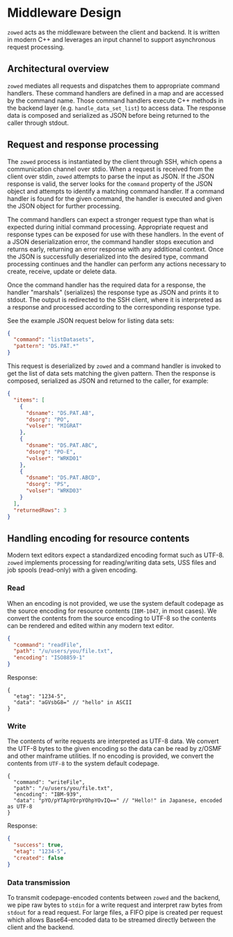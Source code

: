 # Middleware Design

`zowed` acts as the middleware between the client and backend. It is written in modern C++ and leverages an input channel to support asynchronous request processing.

## Architectural overview

`zowed` mediates all requests and dispatches them to appropriate command handlers. These command handlers are defined in a map and are accessed by the command name. Those command handlers execute C++ methods in the backend layer (e.g. `handle_data_set_list`) to access data. The response data is composed and serialized as JSON before being returned to the caller through stdout.

## Request and response processing

The `zowed` process is instantiated by the client through SSH, which opens a communication channel over stdio. When a request is received from the client over stdin, `zowed` attempts to parse the input as JSON. If the JSON response is valid, the server looks for the `command` property of the JSON object and attempts to identify a matching command handler. If a command handler is found for the given command, the handler is executed and given the JSON object for further processing.

The command handlers can expect a stronger request type than what is expected during initial command processing. Appropriate request and response types can be exposed for use with these handlers. In the event of a JSON deserialization error, the command handler stops execution and returns early, returning an error response with any additional context. Once the JSON is successfully deserialized into the desired type, command processing continues and the handler can perform any actions necessary to create, receive, update or delete data.

Once the command handler has the required data for a response, the handler "marshals" (serializes) the response type as JSON and prints it to stdout. The output is redirected to the SSH client, where it is interpreted as a response and processed according to the corresponding response type.

See the example JSON request below for listing data sets:

```json
{
  "command": "listDatasets",
  "pattern": "DS.PAT.*"
}
```

This request is deserialized by `zowed` and a command handler is invoked to get the list of data sets matching the given pattern. Then the response is composed, serialized as JSON and returned to the caller, for example:

```json
{
  "items": [
    {
      "dsname": "DS.PAT.AB",
      "dsorg": "PO",
      "volser": "MIGRAT"
    },
    {
      "dsname": "DS.PAT.ABC",
      "dsorg": "PO-E",
      "volser": "WRKD01"
    },
    {
      "dsname": "DS.PAT.ABCD",
      "dsorg": "PS",
      "volser": "WRKD03"
    }
  ],
  "returnedRows": 3
}
```

## Handling encoding for resource contents

Modern text editors expect a standardized encoding format such as UTF-8. `zowed` implements processing for reading/writing data sets, USS files and job spools (read-only) with a given encoding.

### Read

When an encoding is not provided, we use the system default codepage as the source encoding for resource contents (`IBM-1047`, in most cases). We convert the contents from the source encoding to UTF-8 so the contents can be rendered and edited within any modern text editor.

```json
{
  "command": "readFile",
  "path": "/u/users/you/file.txt",
  "encoding": "ISO8859-1"
}
```

Response:

```jsonc
{
  "etag": "1234-5",
  "data": "aGVsbG8=" // "hello" in ASCII
}
```

### Write

The contents of write requests are interpreted as UTF-8 data. We convert the UTF-8 bytes to the given encoding so the data can be read by z/OSMF and other mainframe utilities. If no encoding is provided, we convert the contents from `UTF-8` to the system default codepage.

```jsonc
{
  "command": "writeFile",
  "path": "/u/users/you/file.txt",
  "encoding": "IBM-939",
  "data": "pYO/pYTApYOrpYOhpYOvIQ==" // "Hello!" in Japanese, encoded as UTF-8
}
```

Response:

```json
{
  "success": true,
  "etag": "1234-5",
  "created": false
}
```

### Data transmission

To transmit codepage-encoded contents between `zowed` and the backend, we pipe raw bytes to `stdin` for a write request and interpret raw bytes from `stdout` for a read request. For large files, a FIFO pipe is created per request which allows Base64-encoded data to be streamed directly between the client and the backend.
